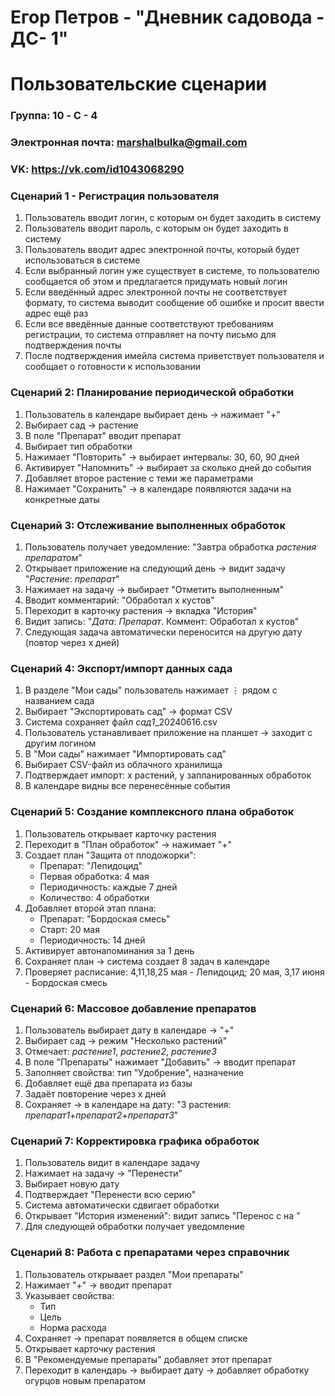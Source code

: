 # Егор Петров - "Дневник садовода - ДС- 1"
# Пользовательские сценарии

### Группа: 10 - C - 4
### Электронная почта: marshalbulka@gmail.com
### VK: https://vk.com/id1043068290

### Сценарий 1 - Регистрация пользователя

1. Пользователь вводит логин, с которым он будет заходить в систему
2. Пользователь вводит пароль, с которым он будет заходить в систему
3. Пользователь вводит адрес электронной почты, который будет использоваться в системе
4. Если выбранный логин уже существует в системе, то пользователю сообщается об этом и предлагается придумать новый логин
5. Если введённый адрес электронной почты не соответствует формату, то система выводит сообщение об ошибке и просит ввести адрес ещё раз
6. Если все введённые данные соответствуют требованиям регистрации, то система отправляет на почту письмо для подтверждения почты
7. После подтверждения имейла система приветствует пользователя и сообщает о готовности к использовании

### Сценарий 2: Планирование периодической обработки  

1. Пользователь в календаре выбирает день → нажимает "+"  
2. Выбирает сад → растение  
3. В поле "Препарат" вводит препарат 
4. Выбирает тип обработки 
5. Нажимает "Повторить" → выбирает интервалы: 30, 60, 90 дней  
6. Активирует "Напомнить" → выбирает за сколько дней до события 
7. Добавляет второе растение с теми же параметрами  
8. Нажимает "Сохранить" → в календаре появляются задачи на конкретные даты  

### Сценарий 3: Отслеживание выполненных обработок  

1. Пользователь получает уведомление: "Завтра обработка *растения* *препаратом*"  
2. Открывает приложение на следующий день → видит задачу "*Растение*: *препарат*"  
3. Нажимает на задачу → выбирает "Отметить выполненным"  
4. Вводит комментарий: "Обработал х кустов"  
5. Переходит в карточку растения → вкладка "История"  
6. Видит запись: "*Дата*: *Препарат*. Коммент: Обработал х кустов"  
7. Следующая задача автоматически переносится на другую дату (повтор через х дней)  

### Сценарий 4: Экспорт/импорт данных сада  
1. В разделе "Мои сады" пользователь нажимает ⋮ рядом с названием сада
2. Выбирает "Экспортировать сад" → формат CSV  
3. Система сохраняет файл *сад1*_20240616.csv  
4. Пользователь устанавливает приложение на планшет → заходит с другим логином
5. В "Мои сады" нажимает "Импортировать сад"  
6. Выбирает CSV-файл из облачного хранилища  
7. Подтверждает импорт: х растений, у запланированных обработок  
8. В календаре видны все перенесённые события  

### Сценарий 5: Создание комплексного плана обработок  

1. Пользователь открывает карточку растения   
2. Переходит в "План обработок" → нажимает "+"  
3. Создает план "Защита от плодожорки":  
   - Препарат: "Лепидоцид"  
   - Первая обработка: 4 мая  
   - Периодичность: каждые 7 дней  
   - Количество: 4 обработки  
4. Добавляет второй этап плана:  
   - Препарат: "Бордоская смесь"  
   - Старт: 20 мая  
   - Периодичность: 14 дней  
5. Активирует автонапоминания за 1 день  
6. Сохраняет план → система создает 8 задач в календаре  
7. Проверяет расписание: 4,11,18,25 мая - Лепидоцид; 20 мая, 3,17 июня - Бордоская смесь  

### Сценарий 6: Массовое добавление препаратов 

1. Пользователь выбирает дату в календаре → "+"  
2. Выбирает сад → режим "Несколько растений"  
3. Отмечает: *растение1*, *растение2*, *растение3*  
4. В поле "Препараты" нажимает "Добавить" → вводит препарат 
5. Заполняет свойства: тип "Удобрение", назначение  
6. Добавляет ещё два препарата из базы
7. Задаёт повторение через х дней  
8. Сохраняет → в календаре на дату: "3 растения: *препарат1*+*препарат2*+*препарат3*"  

### Сценарий 7: Корректировка графика обработок  
1. Пользователь видит в календаре задачу 
2. Нажимает на задачу → "Перенести"  
3. Выбирает новую дату 
4. Подтверждает "Перенести всю серию"  
5. Система автоматически сдвигает обработки
6. Открывает "История изменений": видит запись "Перенос с  на "  
7. Для следующей обработки получает уведомление 

### Сценарий 8: Работа с препаратами через справочник  
1. Пользователь открывает раздел "Мои препараты"  
2. Нажимает "+" → вводит препарат  
3. Указывает свойства:  
   - Тип
   - Цель
   - Норма расхода
4. Сохраняет → препарат появляется в общем списке  
5. Открывает карточку растения 
6. В "Рекомендуемые препараты" добавляет этот препарат
7. Переходит в календарь → выбирает дату → добавляет обработку огурцов новым препаратом  
